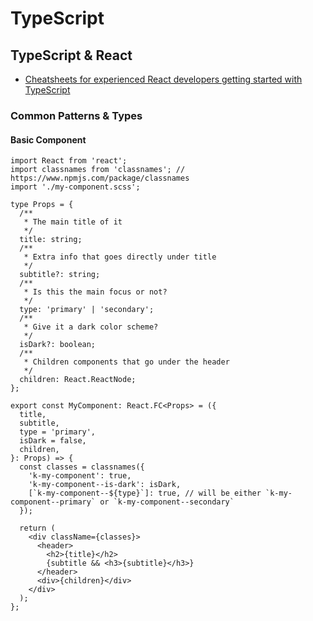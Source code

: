 # TypeScript


## TypeScript & React

- [Cheatsheets for experienced React developers getting started with TypeScript](https://github.com/typescript-cheatsheets/react-typescript-cheatsheet)

### Common Patterns & Types

#### Basic Component

```tsx
import React from 'react';
import classnames from 'classnames'; // https://www.npmjs.com/package/classnames
import './my-component.scss';

type Props = {
  /**
   * The main title of it
   */
  title: string;
  /**
   * Extra info that goes directly under title
   */
  subtitle?: string;
  /**
   * Is this the main focus or not?
   */
  type: 'primary' | 'secondary';
  /**
   * Give it a dark color scheme?
   */
  isDark?: boolean;
  /**
   * Children components that go under the header
   */
  children: React.ReactNode;
};

export const MyComponent: React.FC<Props> = ({
  title,
  subtitle,
  type = 'primary',
  isDark = false,
  children,
}: Props) => {
  const classes = classnames({
    'k-my-component': true,
    'k-my-component--is-dark': isDark,
    [`k-my-component--${type}`]: true, // will be either `k-my-component--primary` or `k-my-component--secondary`
  });

  return (
    <div className={classes}>
      <header>
        <h2>{title}</h2>
        {subtitle && <h3>{subtitle}</h3>}
      </header>
      <div>{children}</div>
    </div>
  );
};
```
